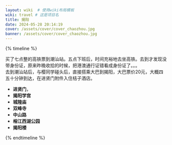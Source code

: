```yaml
---
layout: wiki  # 使用wiki布局模板
wiki: travel # 这是项目名
title: 揭阳
date: 2024-05-28 20:14:19
cover: /assets/cover/cover_chaozhou.jpg
banner: /assets/cover/cover_chaozhou.jpg
---
```


{% timeline %}
<!-- node 2024.11.29 启程+酒店 -->
买了七点整的高铁票到潮汕站。五点下班后，时间充裕地去坐高铁。去到才发现没带身份证，原来昨晚收拾的时候，把港澳通行证错看成身份证了。。。  
去到潮汕站后，与樱同学碰头后，直接搭乘大巴到揭阳，大巴票价20元，大概四五十分钟到达，在进贤门附件入住桔子酒店。

<!-- node 2024.11.30 闲逛 -->
- **进贤门**，
- **揭阳学宫**
- **城隍庙**
- **双峰寺**
- **中山路**
- **榕江西湖公园**
- **揭阳楼**

{% endtimeline %}